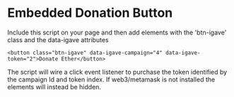 # Embedded Donation Button

Include this script on your page and then add elements with the 'btn-igave' class and the data-igave attributes

```
<button class="btn-igave" data-igave-campaign="4" data-igave-token="2">Donate Ether</button>
```

The script will wire a click event listener to purchase the token identified by the campaign Id and token index. If web3/metamask is not installed the elements will instead be hidden.